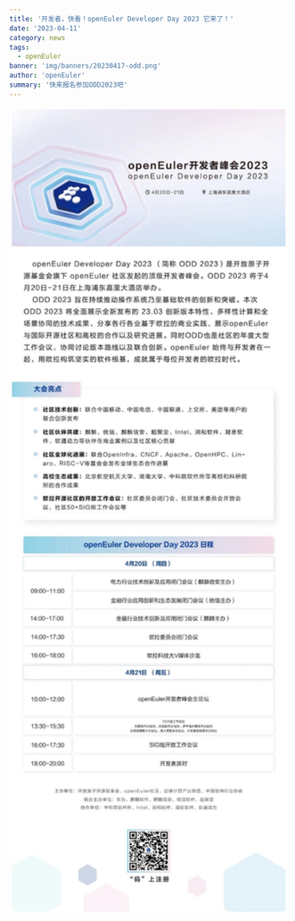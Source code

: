 ```yaml
---
title: '开发者，快看！openEuler Developer Day 2023 它来了！'
date: '2023-04-11'
category: news
tags:
  - openEuler
banner: 'img/banners/20230417-odd.png'
author: 'openEuler'
summary: '快来报名参加ODD2023吧'
---
```




<img src="./media/image1.jpeg" width="500" >
